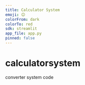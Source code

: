 ```yaml
---
title: Calculator System
emoji: 😊
colorFrom: dark
colorTo: red
sdk: streamlit
app_file: app.py
pinned: false
---
```


# calculatorsystem
converter system code
